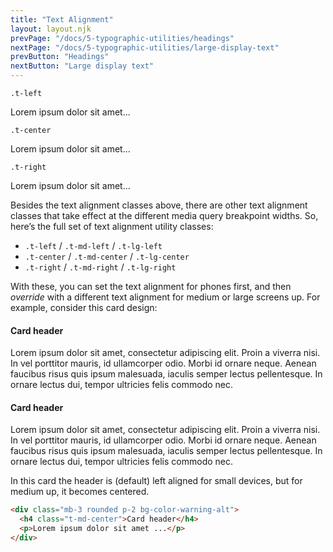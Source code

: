 ```yaml
---
title: "Text Alignment"
layout: layout.njk
prevPage: "/docs/5-typographic-utilities/headings"
nextPage: "/docs/5-typographic-utilities/large-display-text"
prevButton: "Headings"
nextButton: "Large display text"
---
```


<p><code>.t-left</code></p>
<p class="t-left">Lorem ipsum dolor sit amet...</p>

<p><code>.t-center</code></p>
<p class="t-center">Lorem ipsum dolor sit amet...</p>

<p><code>.t-right</code></p>
<p class="t-right">Lorem ipsum dolor sit amet...</p>

Besides the text alignment classes above, there are other text alignment classes that take effect at the different media query breakpoint widths. So, here’s the full set of text alignment utility classes:

* `.t-left` / `.t-md-left` / `.t-lg-left`
* `.t-center` / `.t-md-center` / `.t-lg-center`
* `.t-right` / `.t-md-right` / `.t-lg-right`

With these, you can set the text alignment for phones first, and then _override_ with a different text alignment for medium or large screens up. For example, consider this card design:

<div class="flex-md flex-grow-equal flex-gap">
  <div class="mb-3 rounded p-2 bg-color-warning-alt">
    <h4 class="t-md-center">Card header</h4>
    <p>Lorem ipsum dolor sit amet, consectetur adipiscing elit. Proin a viverra nisi. In vel porttitor mauris, id ullamcorper odio. Morbi id ornare neque. Aenean faucibus risus quis ipsum malesuada, iaculis semper lectus pellentesque. In ornare lectus dui, tempor ultricies felis commodo nec.</p>
  </div>
  <div class="mb-3 rounded p-2 bg-color-warning-alt">
    <h4 class="t-md-center">Card header</h4>
    <p>Lorem ipsum dolor sit amet, consectetur adipiscing elit. Proin a viverra nisi. In vel porttitor mauris, id ullamcorper odio. Morbi id ornare neque. Aenean faucibus risus quis ipsum malesuada, iaculis semper lectus pellentesque. In ornare lectus dui, tempor ultricies felis commodo nec.</p>
  </div>
</div>

In this card the header is (default) left aligned for small devices, but for medium up, it becomes centered.

```html
<div class="mb-3 rounded p-2 bg-color-warning-alt">
  <h4 class="t-md-center">Card header</h4>
  <p>Lorem ipsum dolor sit amet ...</p>
</div>
```